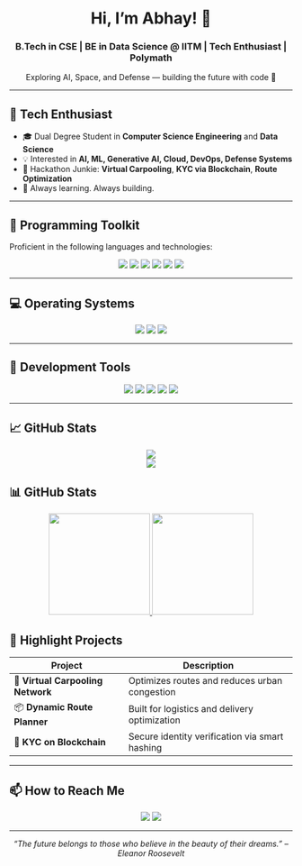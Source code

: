 <h1 align="center">Hi, I’m Abhay! 🚀</h1>
<h3 align="center">B.Tech in CSE | BE in Data Science @ IITM | Tech Enthusiast | Polymath</h3>
<p align="center">Exploring AI, Space, and Defense — building the future with code 🚀</p>

---

## 🌟 Tech Enthusiast

- 🎓 Dual Degree Student in **Computer Science Engineering** and **Data Science**
- 💡 Interested in **AI, ML, Generative AI, Cloud, DevOps, Defense Systems**
- 🚀 Hackathon Junkie: **Virtual Carpooling**, **KYC via Blockchain**, **Route Optimization**
- 🧠 Always learning. Always building.

---

## 🧰 Programming Toolkit

Proficient in the following languages and technologies:

<p align="center">
  <img src="https://img.shields.io/badge/-Python-3776AB?style=for-the-badge&logo=python&logoColor=white" />
  <img src="https://img.shields.io/badge/-MySQL-4479A1?style=for-the-badge&logo=mysql&logoColor=white" />
  <img src="https://img.shields.io/badge/-HTML5-E34F26?style=for-the-badge&logo=html5&logoColor=white" />
  <img src="https://img.shields.io/badge/-CSS3-1572B6?style=for-the-badge&logo=css3&logoColor=white" />
  <img src="https://img.shields.io/badge/-JavaScript-F7DF1E?style=for-the-badge&logo=javascript&logoColor=black" />
  <img src="https://img.shields.io/badge/-GitHub-181717?style=for-the-badge&logo=github&logoColor=white" />
</p>

---

## 💻 Operating Systems

<p align="center">
  <img src="https://img.shields.io/badge/-Windows-0078D6?style=for-the-badge&logo=windows&logoColor=white" />
  <img src="https://img.shields.io/badge/-Linux-FCC624?style=for-the-badge&logo=linux&logoColor=black" />
  <img src="https://img.shields.io/badge/-Unix-003B57?style=for-the-badge&logo=gnu-bash&logoColor=white" />
</p>

---

## 🧪 Development Tools

<p align="center">
  <img src="https://img.shields.io/badge/-Git-F05032?style=for-the-badge&logo=git&logoColor=white" />
  <img src="https://img.shields.io/badge/-VSCode-007ACC?style=for-the-badge&logo=visual-studio-code&logoColor=white" />
  <img src="https://img.shields.io/badge/-SQLite-003B57?style=for-the-badge&logo=sqlite&logoColor=white" />
  <img src="https://img.shields.io/badge/-MongoDB-47A248?style=for-the-badge&logo=mongodb&logoColor=white" />
  <img src="https://img.shields.io/badge/-Docker-2496ED?style=for-the-badge&logo=docker&logoColor=white" />
</p>

---

 ## 📈 GitHub Stats

<p align="center">
  <img src="https://github-readme-stats.vercel.app/api?username=your-github-username&show_icons=true&theme=github_dark" />
  <br/>
  <img src="https://streak-stats.demolab.com/?user=your-github-username&theme=dark" />
</p> 



## 📊 GitHub Stats

<div align="center">

<a href="https://github.com/Mr-Spectr">
  <img height="180em" src="https://github-readme-stats.vercel.app/api?username=your-github-username&show_icons=true&theme=radical&hide_border=true&count_private=true" />
</a>
<a href="https://github.com/Mr-Spectr">
  <img height="180em" src="https://github-readme-stats.vercel.app/api/top-langs/?username=your-github-username&layout=compact&theme=radical&hide_border=true" />
</a>

</div>
<!--
-->



## 📂 Highlight Projects

| Project | Description |
|--------|-------------|
| 🚗 **Virtual Carpooling Network** | Optimizes routes and reduces urban congestion |
| 📦 **Dynamic Route Planner** | Built for logistics and delivery optimization |
| 🔐 **KYC on Blockchain** | Secure identity verification via smart hashing |

---

## 📫 How to Reach Me

<p align="center">
  <a href="abhayrawat306@gmail.com"><img src="https://img.shields.io/badge/-Email-D14836?style=for-the-badge&logo=gmail&logoColor=white" /></a>
  <a href="https://www.linkedin.com/in/abhay-rawat-790b24288/"><img src="https://img.shields.io/badge/-LinkedIn-0077B5?style=for-the-badge&logo=linkedin&logoColor=white" /></a>
</p>

---

<p align="center"><em>“The future belongs to those who believe in the beauty of their dreams.” – Eleanor Roosevelt</em></p>





